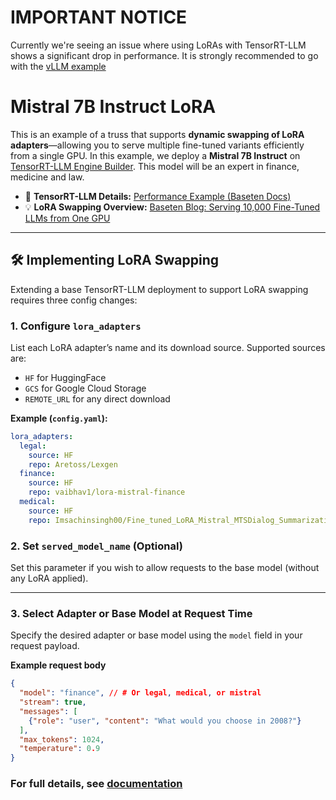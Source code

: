 # IMPORTANT NOTICE

Currently we're seeing an issue where using LoRAs with TensorRT-LLM shows a significant drop in performance. It is strongly recommended to go with the [vLLM example](../vllm-lora)

# Mistral 7B Instruct LoRA

This is an example of a truss that supports **dynamic swapping of LoRA adapters**—allowing you to serve multiple fine-tuned variants efficiently from a single GPU. In this example, we deploy a **Mistral 7B Instruct** on [TensorRT-LLM Engine Builder](https://docs.baseten.co/performance/examples/mistral-trt). This model will be an expert in finance, medicine and law.

- 📄 **TensorRT-LLM Details:** [Performance Example (Baseten Docs)](https://docs.baseten.co/performance/examples/mistral-trt)
- 💡 **LoRA Swapping Overview:** [Baseten Blog: Serving 10,000 Fine-Tuned LLMs from One GPU](https://www.baseten.co/blog/how-to-serve-10-000-fine-tuned-llms-from-a-single-gpu/)

---

## 🛠️ Implementing LoRA Swapping

Extending a base TensorRT-LLM deployment to support LoRA swapping requires three config changes:

### 1. Configure `lora_adapters`

List each LoRA adapter’s name and its download source. Supported sources are:
- `HF` for HuggingFace
- `GCS` for Google Cloud Storage
- `REMOTE_URL` for any direct download

**Example (`config.yaml`):**
```yaml
lora_adapters:
  legal:
    source: HF
    repo: Aretoss/Lexgen
  finance:
    source: HF
    repo: vaibhav1/lora-mistral-finance
  medical:
    source: HF
    repo: Imsachinsingh00/Fine_tuned_LoRA_Mistral_MTSDialog_Summarization
```

### 2. Set `served_model_name` (Optional)

Set this parameter if you wish to allow requests to the base model (without any LoRA applied).

---

### 3. Select Adapter or Base Model at Request Time

Specify the desired adapter or base model using the `model` field in your request payload.

**Example request body**

```json
{
  "model": "finance", // # Or legal, medical, or mistral
  "stream": true,
  "messages": [
    {"role": "user", "content": "What would you choose in 2008?"}
  ],
  "max_tokens": 1024,
  "temperature": 0.9
}
```

### For full details, see [documentation](https://docs.baseten.co/development/model/performance/engine-builder-config)
